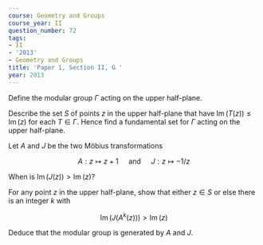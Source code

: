 ```yaml
---
course: Geometry and Groups
course_year: II
question_number: 72
tags:
- II
- '2013'
- Geometry and Groups
title: 'Paper 1, Section II, G '
year: 2013
---
```




Define the modular group $\Gamma$ acting on the upper half-plane.

Describe the set $S$ of points $z$ in the upper half-plane that have $\operatorname{Im}(T(z)) \leqslant \operatorname{Im}(z)$ for each $T \in \Gamma$. Hence find a fundamental set for $\Gamma$ acting on the upper half-plane.

Let $A$ and $J$ be the two Möbius transformations

$$A: z \mapsto z+1 \quad \text { and } \quad J: z \mapsto-1 / z$$

When is $\operatorname{Im}(J(z))>\operatorname{Im}(z) ?$

For any point $z$ in the upper half-plane, show that either $z \in S$ or else there is an integer $k$ with

$$\operatorname{Im}\left(J\left(A^{k}(z)\right)\right)>\operatorname{Im}(z)$$

Deduce that the modular group is generated by $A$ and $J$.